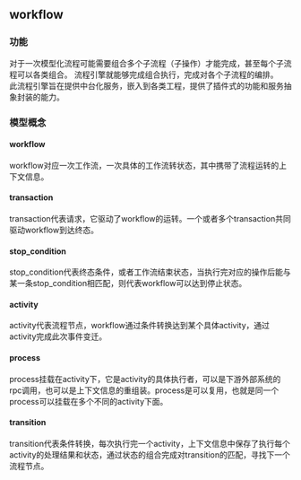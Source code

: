 ## workflow
### 功能
对于一次模型化流程可能需要组合多个子流程（子操作）才能完成，甚至每个子流程可以各类组合。
流程引擎就能够完成组合执行，完成对各个子流程的编排。  
此流程引擎旨在提供中台化服务，嵌入到各类工程，提供了插件式的功能和服务抽象封装的能力。
### 模型概念
#### workflow
workflow对应一次工作流，一次具体的工作流转状态，其中携带了流程运转的上下文信息。
#### transaction
transaction代表请求，它驱动了workflow的运转。一个或者多个transaction共同驱动workflow到达终态。
#### stop_condition
stop_condition代表终态条件，或者工作流结束状态，当执行完对应的操作后能与某一条stop_condition相匹配，则代表workflow可以达到停止状态。
#### activity
activity代表流程节点，workflow通过条件转换达到某个具体activity，通过activity完成此次事件变迁。
#### process
process挂载在activity下，它是activity的具体执行者，可以是下游外部系统的rpc调用，也可以是上下文信息的重组装。process是可以复用，也就是同一个process可以挂载在多个不同的activity下面。
#### transition
transition代表条件转换，每次执行完一个activity，上下文信息中保存了执行每个activity的处理结果和状态，通过状态的组合完成对transition的匹配，寻找下一个流程节点。